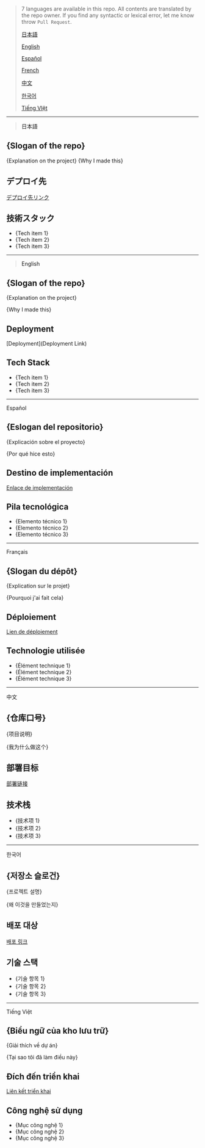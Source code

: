 > 7 languages are available in this repo. All contents are translated by the repo owner. If you find any syntactic or lexical error, let me know throw `Pull Request`.
>
> [日本語](#ja)
>
> [English](#en)
>
> [Español](#es)
>
> [French](#fr)
>
> [中文](#zh)
>
> [한국어](#ko)
>
> [Tiếng VIệt](#vi)

---

> <a name="ja">日本語</a>
## {Slogan of the repo}
{Explanation on the project}
{Why I made this}

## デプロイ先
[デプロイ先リンク]({URL})

## 技術スタック
* {Tech item 1}
* {Tech item 2}
* {Tech item 3}

---

> <a name="en">English</a>
## {Slogan of the repo}

{Explanation on the project}

{Why I made this}

## Deployment
[Deployment](Deployment Link)

## Tech Stack
* {Tech item 1}
* {Tech item 2}
* {Tech item 3}

---

<a name="es">Español</a>

## {Eslogan del repositorio}

{Explicación sobre el proyecto}

{Por qué hice esto}

## Destino de implementación
[Enlace de implementación]({URL})

## Pila tecnológica
* {Elemento técnico 1}
* {Elemento técnico 2}
* {Elemento técnico 3}

---

<a name="fr">Français</a>

## {Slogan du dépôt}

{Explication sur le projet}

{Pourquoi j'ai fait cela}

## Déploiement
[Lien de déploiement]({URL})

## Technologie utilisée
* {Élément technique 1}
* {Élément technique 2}
* {Élément technique 3}

---

<a name="zh">中文</a>

## {仓库口号}

{项目说明}

{我为什么做这个}

## 部署目标
[部署链接]({URL})

## 技术栈
* {技术项 1}
* {技术项 2}
* {技术项 3}

---

<a name="ko">한국어</a>

## {저장소 슬로건}

{프로젝트 설명}

{왜 이것을 만들었는지}

## 배포 대상
[배포 링크]({URL})

## 기술 스택
* {기술 항목 1}
* {기술 항목 2}
* {기술 항목 3}

---

<a name="vi">Tiếng Việt</a>

## {Biểu ngữ của kho lưu trữ}

{Giải thích về dự án}

{Tại sao tôi đã làm điều này}

## Đích đến triển khai
[Liên kết triển khai]({URL})

## Công nghệ sử dụng
* {Mục công nghệ 1}
* {Mục công nghệ 2}
* {Mục công nghệ 3}

